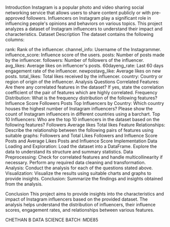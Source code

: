 Introduction
Instagram is a popular photo and video sharing social networking service that allows users to share content publicly or with pre-approved followers. Influencers on Instagram play a significant role in influencing people's opinions and behaviors on various topics. This project analyzes a dataset of Instagram influencers to understand their impact and characteristics.
Dataset Description
The dataset contains the following columns:

rank: Rank of the influencer.
channel_info: Username of the Instagrammer.
influence_score: Influence score of the users.
posts: Number of posts made by the influencer.
followers: Number of followers of the influencer.
avg_likes: Average likes on influencer's posts.
60dayeng_rate: Last 60 days engagement rate of the influencer.
newpostavg_like: Average likes on new posts.
total_likes: Total likes received by the influencer.
country: Country or region of origin of the influencer.
Analysis Questions
Correlated Features:
Are there any correlated features in the dataset? If yes, state the correlation coefficient of the pair of features which are highly correlated.
Frequency Distribution:
What is the frequency distribution of the following features?
Influence Score
Followers
Posts
Top Influencers by Country:
Which country houses the highest number of Instagram influencers? Please show the count of Instagram influencers in different countries using a barchart.
Top 10 Influencers:
Who are the top 10 influencers in the dataset based on the following features?
Followers
Average likes
Total likes
Feature Relationships:
Describe the relationship between the following pairs of features using suitable graphs:
Followers and Total Likes
Followers and Influence Score
Posts and Average Likes
Posts and Influence Score
Implementation
Data Loading and Exploration:
Load the dataset into a DataFrame.
Explore the data to understand its structure and summary statistics.
Data Preprocessing:
Check for correlated features and handle multicollinearity if necessary.
Perform any required data cleaning and transformation.
Analysis:
Conduct the analysis for each of the questions stated above.
Visualization:
Visualize the results using suitable charts and graphs to provide insights.
Conclusion:
Summarize the findings and insights obtained from the analysis.

Conclusion
This project aims to provide insights into the characteristics and impact of Instagram influencers based on the provided dataset. The analysis helps understand the distribution of influencers, their influence scores, engagement rates, and relationships between various features.



CHETHAN B 
DATA SCIENCE
BATCH :MDE85